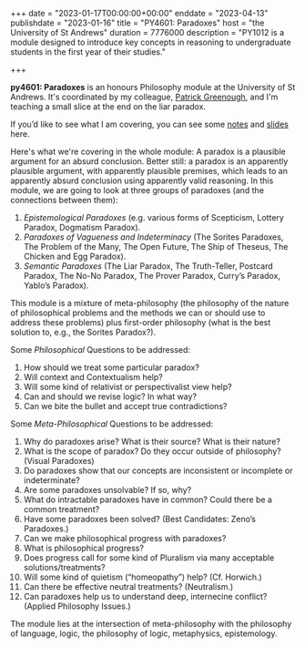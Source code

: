 +++
date = "2023-01-17T00:00:00+00:00"
enddate = "2023-04-13"
publishdate = "2023-01-16"
title = "PY4601: Paradoxes"
host = "the University of St Andrews"
duration = 7776000
description = "PY1012 is a module designed to introduce key concepts in reasoning to undergraduate students in the first year of their studies." 

+++

**<span class="caps">py4601</span>: Paradoxes** is an honours Philosophy module at the University of St Andrews. It's coordinated by my colleague, [Patrick Greenough](http://patrickgreenough.net/wp/), and I'm teaching a small slice at the end on the liar paradox. 

If you’d like to see what I am covering, you can see some [notes](/notes/py4601-2023-lecture-10-notes.pdf) and [slides](/slides/py4601-2023-lecture-10-slides.pdf) here. 

Here's what we're covering in the whole module: A paradox is a plausible argument for an absurd conclusion. Better still: a paradox is an apparently plausible argument, with apparently plausible premises, which leads to an apparently absurd conclusion using apparently valid reasoning. In this module, we are going to look at <span class="caps">three</span> groups of paradoxes (and the connections between them):

1. _Epistemological Paradoxes_ (e.g. various forms of Scepticism, Lottery Paradox, Dogmatism Paradox).
2. _Paradoxes of Vagueness and Indeterminacy_ (The Sorites Paradoxes, The Problem of the Many, The Open Future, The Ship of Theseus, The Chicken and Egg Paradox).
3. _Semantic Paradoxes_ (The Liar Paradox, The Truth-Teller, Postcard Paradox, The No-No Paradox, The Prover Paradox, Curry’s Paradox, Yablo’s Paradox).

This module is a mixture of meta-philosophy (the philosophy of the nature of philosophical problems and the methods we can or should use to address these problems) plus first-order philosophy (what is the best solution to, e.g., the Sorites Paradox?).

Some _Philosophical_ Questions to be addressed:

1. How should we treat some particular paradox?
2. Will context and Contextualism help?
3. Will some kind of relativist or perspectivalist view help? 
4. Can and should we revise logic? In what way?
5. Can we bite the bullet and accept true contradictions? 

Some _Meta-Philosophical_ Questions to be addressed:

1. Why do paradoxes arise? What is their source? What is their nature?
2. What is the scope of paradox? Do they occur outside of philosophy? (Visual Paradoxes)
3. Do paradoxes show that our concepts are inconsistent or incomplete or indeterminate?
4. Are some paradoxes unsolvable? If so, why?
5. What do intractable paradoxes have in common? Could there be a common treatment?
6. Have some paradoxes been solved? (Best Candidates: Zeno’s Paradoxes.)
7. Can we make philosophical progress with paradoxes?
8. What is philosophical progress?
9. Does progress call for some kind of Pluralism via many acceptable solutions/treatments?
10. Will some kind of quietism (“homeopathy”) help? (Cf. Horwich.)
11. Can there be effective neutral treatments? (Neutralism.)
12. Can paradoxes help us to understand deep, internecine conflict? (Applied Philosophy Issues.)

The module lies at the intersection of meta-philosophy with the philosophy of language, logic, the philosophy of logic, metaphysics, epistemology.